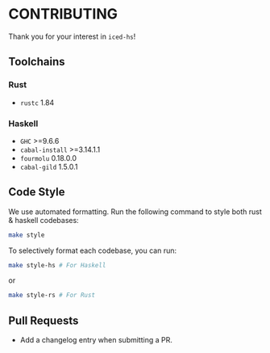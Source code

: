 # CONTRIBUTING

Thank you for your interest in `iced-hs`!

## Toolchains
### Rust

* `rustc` 1.84

### Haskell

* `GHC` >=9.6.6
* `cabal-install` >=3.14.1.1
* `fourmolu` 0.18.0.0
* `cabal-gild` 1.5.0.1

## Code Style

We use automated formatting. Run the following command to style both rust & haskell codebases:

```bash
make style
```

To selectively format each codebase, you can run:

```bash
make style-hs # For Haskell
```

or 
```bash
make style-rs # For Rust
```

## Pull Requests

* Add a changelog entry when submitting a PR.
